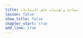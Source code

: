 ```yaml
---
title: مبادئ وتقنيات علم البيانات
lesson: false
show_title: false
chapter_start: true
add_line: true
---
```

